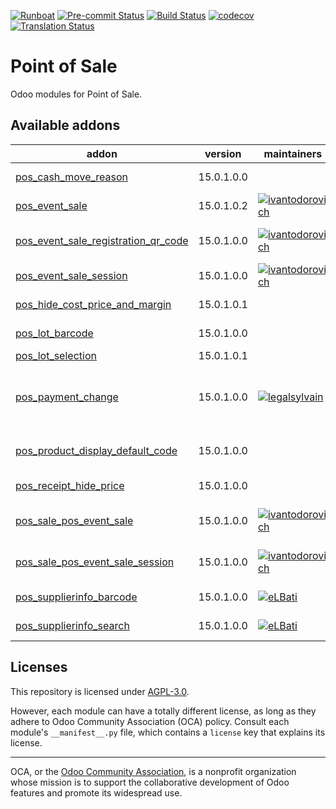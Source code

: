 
[![Runboat](https://img.shields.io/badge/runboat-Try%20me-875A7B.png)](https://runboat.odoo-community.org/builds?repo=OCA/pos&target_branch=15.0)
[![Pre-commit Status](https://github.com/OCA/pos/actions/workflows/pre-commit.yml/badge.svg?branch=15.0)](https://github.com/OCA/pos/actions/workflows/pre-commit.yml?query=branch%3A15.0)
[![Build Status](https://github.com/OCA/pos/actions/workflows/test.yml/badge.svg?branch=15.0)](https://github.com/OCA/pos/actions/workflows/test.yml?query=branch%3A15.0)
[![codecov](https://codecov.io/gh/OCA/pos/branch/15.0/graph/badge.svg)](https://codecov.io/gh/OCA/pos)
[![Translation Status](https://translation.odoo-community.org/widgets/pos-15-0/-/svg-badge.svg)](https://translation.odoo-community.org/engage/pos-15-0/?utm_source=widget)

<!-- /!\ do not modify above this line -->

# Point of Sale

Odoo modules for Point of Sale.

<!-- /!\ do not modify below this line -->

<!-- prettier-ignore-start -->

[//]: # (addons)

Available addons
----------------
addon | version | maintainers | summary
--- | --- | --- | ---
[pos_cash_move_reason](pos_cash_move_reason/) | 15.0.1.0.0 |  | POS cash in-out reason
[pos_event_sale](pos_event_sale/) | 15.0.1.0.2 | [![ivantodorovich](https://github.com/ivantodorovich.png?size=30px)](https://github.com/ivantodorovich) | Sell events from Point of Sale
[pos_event_sale_registration_qr_code](pos_event_sale_registration_qr_code/) | 15.0.1.0.0 | [![ivantodorovich](https://github.com/ivantodorovich.png?size=30px)](https://github.com/ivantodorovich) | Print registration QR codes on Point of Sale receipts
[pos_event_sale_session](pos_event_sale_session/) | 15.0.1.0.0 | [![ivantodorovich](https://github.com/ivantodorovich.png?size=30px)](https://github.com/ivantodorovich) | Sell event sessions from Point of Sale
[pos_hide_cost_price_and_margin](pos_hide_cost_price_and_margin/) | 15.0.1.0.1 |  | Hide Cost and Margin on PoS
[pos_lot_barcode](pos_lot_barcode/) | 15.0.1.0.0 |  | Scan barcode to enter lot/serial numbers
[pos_lot_selection](pos_lot_selection/) | 15.0.1.0.1 |  | POS Lot Selection
[pos_payment_change](pos_payment_change/) | 15.0.1.0.0 | [![legalsylvain](https://github.com/legalsylvain.png?size=30px)](https://github.com/legalsylvain) | Allow cashier to change order payments, as long as the session is not closed.
[pos_product_display_default_code](pos_product_display_default_code/) | 15.0.1.0.0 |  | pos: display product default code before product name
[pos_receipt_hide_price](pos_receipt_hide_price/) | 15.0.1.0.0 |  | Add button to remove price from receipt.
[pos_sale_pos_event_sale](pos_sale_pos_event_sale/) | 15.0.1.0.0 | [![ivantodorovich](https://github.com/ivantodorovich.png?size=30px)](https://github.com/ivantodorovich) | Glue module between pos_sale and pos_event_sale
[pos_sale_pos_event_sale_session](pos_sale_pos_event_sale_session/) | 15.0.1.0.0 | [![ivantodorovich](https://github.com/ivantodorovich.png?size=30px)](https://github.com/ivantodorovich) | Glue module between pos_sale and pos_event_sale_session
[pos_supplierinfo_barcode](pos_supplierinfo_barcode/) | 15.0.1.0.0 | [![eLBati](https://github.com/eLBati.png?size=30px)](https://github.com/eLBati) | Search products by supplier barcode
[pos_supplierinfo_search](pos_supplierinfo_search/) | 15.0.1.0.0 | [![eLBati](https://github.com/eLBati.png?size=30px)](https://github.com/eLBati) | Search products by supplier data

[//]: # (end addons)

<!-- prettier-ignore-end -->

## Licenses

This repository is licensed under [AGPL-3.0](LICENSE).

However, each module can have a totally different license, as long as they adhere to Odoo Community Association (OCA)
policy. Consult each module's `__manifest__.py` file, which contains a `license` key
that explains its license.

----
OCA, or the [Odoo Community Association](http://odoo-community.org/), is a nonprofit
organization whose mission is to support the collaborative development of Odoo features
and promote its widespread use.
